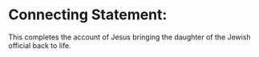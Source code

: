 # Connecting Statement:

This completes the account of Jesus bringing the daughter of the Jewish official back to life.